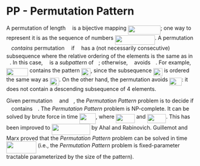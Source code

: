 <!-- python -m readme2tex --usepackage "tikz" --usepackage "xcolor" --output README.md --readme  READOTHER.md --nocdn --pngtrick -->

# PP - Permutation Pattern

A permutation of length <img src="svgs/55a049b8f161ae7cfeb0197d75aff967.svg?invert_in_darkmode" align=middle width=9.83004pt height=14.10255pt/> is a bijective mapping
<img src="svgs/718a3cb0ff45d3938ea7f92402603e09.svg?invert_in_darkmode" align=middle width=86.0673pt height=24.56553pt/>; one way to represent it is as the
sequence of numbers <img src="svgs/54b58f0ce8ad4d9440c4fe6a3eb0de9b.svg?invert_in_darkmode" align=middle width=105.219345pt height=24.56553pt/>.
A permutation <img src="svgs/0fe1677705e987cac4f589ed600aa6b3.svg?invert_in_darkmode" align=middle width=9.013125pt height=14.10255pt/> *contains* permutation <img src="svgs/f30fdded685c83b0e7b446aa9c9aa120.svg?invert_in_darkmode" align=middle width=9.922935pt height=14.10255pt/> if <img src="svgs/f30fdded685c83b0e7b446aa9c9aa120.svg?invert_in_darkmode" align=middle width=9.922935pt height=14.10255pt/>
has a (not necessarily consecutive) subsequence where the relative
ordering of the elements is the same as in <img src="svgs/0fe1677705e987cac4f589ed600aa6b3.svg?invert_in_darkmode" align=middle width=9.013125pt height=14.10255pt/>.
In this case, <img src="svgs/f30fdded685c83b0e7b446aa9c9aa120.svg?invert_in_darkmode" align=middle width=9.922935pt height=14.10255pt/> is a *subpattern* of <img src="svgs/0fe1677705e987cac4f589ed600aa6b3.svg?invert_in_darkmode" align=middle width=9.013125pt height=14.10255pt/>;
otherwise, <img src="svgs/0fe1677705e987cac4f589ed600aa6b3.svg?invert_in_darkmode" align=middle width=9.013125pt height=14.10255pt/> avoids <img src="svgs/f30fdded685c83b0e7b446aa9c9aa120.svg?invert_in_darkmode" align=middle width=9.922935pt height=14.10255pt/>.
For example, <img src="svgs/e34e4704dc5af80561a82d0bacc7d14f.svg?invert_in_darkmode" align=middle width=57.319515pt height=21.10812pt/> contains the pattern <img src="svgs/acdbd4a445cb5214dab41fc6c15bc38d.svg?invert_in_darkmode" align=middle width=24.56553pt height=21.10812pt/>, since the subsequence
<img src="svgs/84c9edc740a30b19a1fa77d214677eb0.svg?invert_in_darkmode" align=middle width=24.56553pt height=21.10812pt/> is ordered the same way as <img src="svgs/acdbd4a445cb5214dab41fc6c15bc38d.svg?invert_in_darkmode" align=middle width=24.56553pt height=21.10812pt/>.
On the other hand, the permutation avoids <img src="svgs/62e593fc80b2b2300c678e7eb5e38b15.svg?invert_in_darkmode" align=middle width=32.753985pt height=21.10812pt/>: it does
not contain a descending subsequence of 4 elements.

Given permutation <img src="svgs/f30fdded685c83b0e7b446aa9c9aa120.svg?invert_in_darkmode" align=middle width=9.922935pt height=14.10255pt/> and <img src="svgs/0fe1677705e987cac4f589ed600aa6b3.svg?invert_in_darkmode" align=middle width=9.013125pt height=14.10255pt/>, the *Permutation Pattern* problem
is to decide if <img src="svgs/0fe1677705e987cac4f589ed600aa6b3.svg?invert_in_darkmode" align=middle width=9.013125pt height=14.10255pt/> contains <img src="svgs/f30fdded685c83b0e7b446aa9c9aa120.svg?invert_in_darkmode" align=middle width=9.922935pt height=14.10255pt/>.
The *Permutation Pattern* problem is NP-complete.
It can be solved by brute force in time <img src="svgs/7872efdd46393cf2267348a2b61e11c6.svg?invert_in_darkmode" align=middle width=43.60422pt height=27.85299pt/>, where
<img src="svgs/1b86d7172a06cda0f0649dc6df40d4f4.svg?invert_in_darkmode" align=middle width=49.818285pt height=24.56553pt/> and <img src="svgs/aef90dd61609593d79e73448d778732e.svg?invert_in_darkmode" align=middle width=49.936755pt height=24.56553pt/>.
This has been improved to <img src="svgs/d70eeed1ab6baec80fc692f1fb94188a.svg?invert_in_darkmode" align=middle width=101.28591pt height=29.12679pt/>
by Ahal and Rabinovich.
Guillemot and Marx proved that the *Permutation Pattern* problem
can be solved in time <img src="svgs/26b858e8e4cd93d52f257ce3fd5f4cd6.svg?invert_in_darkmode" align=middle width=79.118985pt height=32.40633pt/>
(i.e., the *Permutation Pattern* problem is fixed-parameter tractable
parameterized by the size of the pattern).

<!-- ## Permutations

### Implementation

Permutations are implemented as lists of points with increasing x-coordinates.

```haskell
-- Define in Data.Algorithm.PPattern.Geometry.Point.hs
newtype Point = Point (Int, Int) deriving (Show, Eq, Ord)

-- Define in Data.Algorithm.PPattern.Perm.hs
newtype Perm = Perm { getList :: [Point] } deriving (Eq, Ord)
```

The function `Data.Algorithm.PPattern.Perm.mk :: (Foldable t, Ord a) => t a -> Perm`
is devoted to creating permutations from foldable objects.

```haskell
λ: Perm.mk [2,1,3]
[2,1,3]
λ: Perm.mk "bac"
[2,1,3]
λ: Perm.mk ["tomorrow", "today", "yesterday"]
[2,1,3]
λ: Perm.mk "bac" == Perm.mk ["tomorrow", "today", "yesterday"]
True
```

### Basic manipulation

```haskell
λ: import qualified Data.Algorithm.PPattern.Perm as Perm
λ: let p = Perm.mk "acedb"
λ: p
[1,3,5,4,2]
λ: Perm.size p
5
λ: Perm.points p
[Point (1,1),Point (2,3),Point (3,5),Point (4,4),Point (5,2)]
λ: Perm.xCoords p
[1,2,3,4,5]
λ: Perm.yCoords p
[1,3,5,4,2]
λ: mapM_ print [Perm.pointAtXCoord x p | x <- [0..6]]
Nothing
Just (Point (1,1))
Just (Point (2,3))
Just (Point (3,5))
Just (Point (4,4))
Just (Point (5,2))
Nothing
λ: mapM_ print [Perm.pointAtYCoord y p | y <- [0..6]]
Nothing
Just (Point (1,1))
Just (Point (5,2))
Just (Point (2,3))
Just (Point (4,4))
Just (Point (3,5))
Nothing
```

Notice that `Data.Algorithm.PPattern.Perm.xCoords` and
`Data.Algorithm.PPattern.Perm.yCoords` are reduced forms for:

```haskell
λ: import qualified Data.Algorithm.PPattern.Perm as Perm
λ: import qualified Data.Algorithm.PPattern.Geometry.Point as Point
λ: fmap Point.xCoord (Perm.points p)
[1,2,3,4,5]
λ: fmap Point.yCoord (Perm.points p)
[1,3,5,4,2]
```

As you might have guessed, `show` for permutations reduces to `show . yCoords`:

```haskell
instance Show Perm where
  show = show . yCoords
```

### Ties

Ties are allowed and are resolved according to the left-to-right order.

```haskell
λ: import qualified Data.Algorithm.PPattern.Perm as Perm
λ: Perm.mk "acb"
[1,3,2]
λ: Perm.mk "acbacb"
[1,5,3,2,6,4]
λ: Perm.mk "acbacbacb"
[1,7,4,2,8,5,3,9,6]
```

Use `Data.Algorithm.PPattern.Perm.mkSafe` to forbid ties.

```haskell
λ: import qualified Data.Algorithm.PPattern.Perm as Perm
λ: Perm.mkSafe "acb"
Just [1,3,2]
λ: Perm.mkSafe "acbacb"
Nothing
```

### Basic operations

The *reverse* of a permutation <img src="svgs/f00e73d0681e93ba274aa2e29bda2bb0.svg?invert_in_darkmode" align=middle width=107.393715pt height=14.10255pt/>
is the permutation <img src="svgs/136707a3c7df490ad43d3008f02c3739.svg?invert_in_darkmode" align=middle width=93.981855pt height=14.10255pt/>.
The *complement* of <img src="svgs/8cda31ed38c6d59d14ebefa440099572.svg?invert_in_darkmode" align=middle width=9.945705pt height=14.10255pt/> is the permutation
<img src="svgs/69c5ec9825b74db00546c7649d8fcb9f.svg?invert_in_darkmode" align=middle width=75.291645pt height=22.74591pt/>, where
<img src="svgs/859e546341232bcfdca716001b2e56df.svg?invert_in_darkmode" align=middle width=108.702825pt height=22.74591pt/>.
That is, the complement substitutes the largest element of a permutation
by the smallest one, the next largest element by the next smallest element, etc.
The *inverse* of <img src="svgs/8cda31ed38c6d59d14ebefa440099572.svg?invert_in_darkmode" align=middle width=9.945705pt height=14.10255pt/> is the permutation where the <img src="svgs/e61ae7f2cb94c8418c30517775fde77d.svg?invert_in_darkmode" align=middle width=13.991505pt height=14.10255pt/>-th position
is occupied by <img src="svgs/77a3b857d53fb44e33b53e4c8b68351a.svg?invert_in_darkmode" align=middle width=5.642109pt height=21.60213pt/>.

```haskell
λ: import qualified Data.Algorithm.PPattern.APerm as APerm
λ: import qualified Data.Algorithm.PPattern.Perm.Operation as Perm.Operation
λ: let p = Perm.mk [1,4,2,5,3]
λ: Perm.Operation.reversal p
[3,5,2,4,1]
λ: Perm.Operation.complement p
[5,2,4,1,3]
λ: Perm.Operation.reversalComplement p
[3,1,4,2,5]
λ: (Perm.Operation.reversal . Perm.Operation.complement) p
[3,1,4,2,5]
λ: (Perm.Operation.complement . Perm.Operation.reversal) p
[3,1,4,2,5]
λ: Perm.Operation.inverse p
[1,3,5,2,4]
```

### Basic statistics

An *ascent* (resp. *descent*) in a permutation is an entry followed by a
larger (resp. smaller) entry.
An entry of a permutation which is smaller (resp. larger) than
all the entries that precede it is called a *left-to-right minimum*
(resp. *left-to-right maximum*).
An entry of a permutation which is smaller (resp. larger) than
all the entries that follow it is called a *right-to-left minimum*
(resp. *right-to-left maximum*).
A *valley* (resp. *peak*) in a permutation is an entry that is smaller (resp. larger)
than both of its neighbors.

```haskell
λ: import qualified Data.Algorithm.PPattern.Perm as Perm
λ: import qualified Data.Algorithm.PPattern.Perm.Statistics as Perm.Statistics
λ: let p = Perm.mk [7,5,3,8,2,1,4,9,6]
λ: Perm.Statistics.leftToRightMinima p
[Point (1,7),Point (2,5),Point (3,3),Point (5,2),Point (6,1)]
λ: Perm.Statistics.leftToRightMaxima p
[7,8,9]
λ: Perm.Statistics.leftToRightMaxima p
[Point (1,7),Point (4,8),Point (8,9)]
λ: Perm.Statistics.rightToLeftMaxima p
[Point (8,9),Point (9,6)]
λ: Perm.Statistics.ascents p
[Point (3,3),Point (6,1),Point (7,4)]
λ: Perm.Statistics.doubleAscents p
[Point (6,1)]
λ: Perm.Statistics.descents p
[Point (1,7),Point (2,5),Point (4,8),Point (5,2),Point (8,9)]
λ: Perm.Statistics.doubleDescents p
[Point (1,7),Point (4,8)]
λ: Perm.Statistics.peaks p
[Point (4,8),Point (8,9)]
λ: Perm.Statistics.valleys p
[Point (3,3),Point (6,1)]
```

## Pattern matching

### Basic pattern matching

The `Data.Algorithm.PPattern.search` function is for searching the occurrence of
a pattern (short permutation) in a larger permutatins.
The result (in case of succeed) is given in the form of a point to point mapping.
The `Data.Algorithm.PPattern.occursIn`,
`Data.Algorithm.PPattern.avoids` and
`Data.Algorithm.PPattern.contains` functions discard the solution mapping and
return a boolean.

+ Positive search:

```haskell
λ: import qualified Data.Algorithm.PPattern as PPattern
λ: import qualified Data.Algorithm.PPattern.Perm as Perm
λ: let p = Perm.mk [3,2,4,1]
λ: let q = Perm.mk [5,4,3,6,2,1]
λ: PPattern.search p q
Just Point (1,3) -> Point (2,4), Point (2,2) -> Point (3,3), Point (3,4) -> Point (4,6), Point (4,1) -> Point (6,1)
λ: p `PPattern.occursIn` q
True
λ: q `PPattern.contains` p
True
λ: q `PPattern.avoids` p
False
```

+ Negative search:

```haskell
λ: import qualified Data.Algorithm.PPattern as PPattern
λ: import qualified Data.Algorithm.PPattern.Perm as Perm
λ: let p = Perm.mk [1,2,3]
λ: let q = Perm.mk [5,4,3,6,2,1]
λ: PPattern.search p q
Nothing
λ: p `PPattern.occursIn` q
False
λ: q `PPattern.contains` p
True
λ: q `PPattern.avoids` p
True

```

### Occurrence

The `Data.Algorithm.PPattern.search` function has type
```haskell
import qualified Data.Algorithm.PPattern.Perm as Perm
import qualified Data.Algorithm.PPattern.Search.Occurrence as Occurrence
search :: Perm.Perm -> Perm.Perm -> Maybe Occurrence.Occurrence
```

The `Data.Algorithm.PPattern.Occurrence` module provides several functions
for querying `Data.Algorithm.PPattern.Occurrence.Occurrence` type variables.

```haskell
λ: import qualified Data.Maybe as Maybe
λ: import qualified Data.Algorithm.PPattern as PPattern
λ: import qualified Data.Algorithm.PPattern.Perm as Perm
λ: import qualified Data.Algorithm.PPattern.Search.Occurrence as Occurrence
λ: import qualified Data.Algorithm.PPattern.Geometry.Point as Point
λ: let q = Perm.mk [5,4,3,6,2,1]
λ: let p = Perm.mk [3,2,4,1]
λ: let o = PPattern.search p q
λ: Occurrence.size (Maybe.fromJust o)
4
λ: Occurrence.pattern (Maybe.fromJust o)
[3,2,4,1]
λ: Occurrence.patternPoints (Maybe.fromJust o)
[Point (1,3),Point (2,2),Point (3,4),Point (4,1)]
λ: Occurrence.target (Maybe.fromJust o)
[3,2,4,1]
λ: Occurrence.targetPoints (Maybe.fromJust o)
[Point (2,4),Point (3,3),Point (4,6),Point (6,1)]
λ: fmap Point.xCoord (Occurrence.targetPoints (fromJust o))
[2,3,4,6]
λ: fmap Point.yCoord (Occurrence.targetPoints (fromJust o))
[4,3,6,1]
```

Of course, the following assertions always hold.

```haskell
λ: Maybe.isNothing o || p == Occurrence.pattern (Maybe.fromJust o)
True
λ: Maybe.isNothing o || p == Occurrence.target (Maybe.fromJust o)
True
```

### Resolving conflicts

Conflict resolution is a key part of the approach.
Given two permutations, <img src="svgs/f30fdded685c83b0e7b446aa9c9aa120.svg?invert_in_darkmode" align=middle width=9.922935pt height=14.10255pt/> of <img src="svgs/dd493f02a0fe43f96fae4e8995770011.svg?invert_in_darkmode" align=middle width=23.47752pt height=24.56553pt/> and <img src="svgs/0fe1677705e987cac4f589ed600aa6b3.svg?invert_in_darkmode" align=middle width=9.013125pt height=14.10255pt/> of <img src="svgs/e56c228e9cc317db54aad972ab7f99e9.svg?invert_in_darkmode" align=middle width=18.92847pt height=24.56553pt/>, a *pre-embedding*
of <img src="svgs/f30fdded685c83b0e7b446aa9c9aa120.svg?invert_in_darkmode" align=middle width=9.922935pt height=14.10255pt/> into <img src="svgs/0fe1677705e987cac4f589ed600aa6b3.svg?invert_in_darkmode" align=middle width=9.013125pt height=14.10255pt/> is any function <img src="svgs/7608a5022962af6c21393a6adcfc871c.svg?invert_in_darkmode" align=middle width=89.221935pt height=24.56553pt/>.
A pair <img src="svgs/e8873e227619b7a62ee7eb981ef1faea.svg?invert_in_darkmode" align=middle width=33.35376pt height=24.56553pt/> with <img src="svgs/2e8f6bc2b2b5781d1b52d17c82893806.svg?invert_in_darkmode" align=middle width=35.19351pt height=21.60213pt/> is a

+ *horizontal* conflict for <img src="svgs/8cd34385ed61aca950a6b06d09fb50ac.svg?invert_in_darkmode" align=middle width=7.6255905pt height=14.10255pt/> if <img src="svgs/45a5f584f6e662a77edd49e8adbf653f.svg?invert_in_darkmode" align=middle width=75.923595pt height=24.56553pt/>,

+ *vertical* conflict for <img src="svgs/8cd34385ed61aca950a6b06d09fb50ac.svg?invert_in_darkmode" align=middle width=7.6255905pt height=14.10255pt/> if <img src="svgs/05ac3568c0df484dd1702372599024d0.svg?invert_in_darkmode" align=middle width=73.243995pt height=24.56553pt/> and <img src="svgs/a1f26a2237ccd2f6c5d9a0e6d984d790.svg?invert_in_darkmode" align=middle width=112.160235pt height=24.56553pt/>,
or <img src="svgs/91663a7b958d164af745e39f1f7fc2dc.svg?invert_in_darkmode" align=middle width=73.243995pt height=24.56553pt/> and <img src="svgs/b23f5ca1825ed281e68e80013b982669.svg?invert_in_darkmode" align=middle width=112.160235pt height=24.56553pt/>.

The algorithm used by `PPattern` is to recursively find and resolve conflicts.
If a conflict cannot be resolved then there is no occurrence of the pattern in
the permutation.
Several conflict selection strategies are conceivable.
The following conflict selection strategies are implemented within `PPattern`.

+ *leftmost conflict first* (`Data.Algorithm.PPattern.Search.ConflictSelection.LeftmostConflictFirst`):
Resolve - if possible - any leftmost conflict first
(this conflict is either a horizontal or a vertical conflict).

+ *leftmost horizontal conflict* (`Data.Algorithm.PPattern.Search.ConflictSelection.LeftmostHorizontalConflictFirst`):
Resolve - if possible - the leftmost horizontal conflict first.
If such a conflict does not not exist,
resolve - if possible -  the leftmost vertical conflict first.

+ *leftmost vertical conflict* (`Data.Algorithm.PPattern.Search.ConflictSelection.LeftmostVerticalConflictFirst`):
Resolve - if possible - the leftmost vertical conflict first.
If such a conflict does not not exist,
resolve - if possible - the leftmost horizontal conflict first.

+ *rightmost conflict first* (`Data.Algorithm.PPattern.Search.ConflictSelection.RightmostConflictFirst`):
Resolve - if possible - any rightmost conflict first
(this conflict is either a horizontal or a vertical conflict).

+ *rightmost horizontal conflict* (`Data.Algorithm.PPattern.Search.ConflictSelection.RightmostHorizontalConflictFirst`):
Resolve - if possible - the rightmost horizontal conflict first.
If such a conflict does not not exist,
resolve - if possible - the rightmost vertical conflict first.

+ *rightmost vertical conflict* (`Data.Algorithm.PPattern.Search.ConflictSelection.RighmostVerticalConflictFirst`):
Resolve - if possible - the rightmost vertical conflict first.
If such a conflict does not not exist,
resolve - if possible - the rightmost horizontal conflict first.

As of version 0.1.0.0 of `PPattern`,
the `Data.Algorithm.PPattern.search` function uses a default
leftmost horizontal conflict first resolution algorithm.
The `Data.Algorithm.PPattern` module offers the following search functions for using
a specific conflict resolution algorithm.

```haskell
import qualified Data.Algorithm.PPattern.Perm as Perm
import qualified Data.Algorithm.PPattern.Search.Occurrence as Occurrence

searchLeftmostConflictFirst :: Perm.Perm -> Perm.Perm -> Maybe Occurrence.Occurrence
searchLeftmostHorizontalConflictFirst :: Perm.Perm -> Perm.Perm -> Maybe Occurrence.Occurrence
searchLeftmostVerticalConflictFirst :: Perm.Perm -> Perm.Perm -> Maybe Occurrence.Occurrence
searchRightmostConflictFirst :: Perm.Perm -> Perm.Perm -> Maybe Occurrence.Occurrence
searchRightmostHorizontalConflictFirst :: Perm.Perm -> Perm.Perm -> Maybe Occurrence.Occurrence
searchRightmostVerticalConflictFirst :: Perm.Perm -> Perm.Perm -> Maybe Occurrence.Occurrence
```

The `Data.Algorithm.PPattern.searchWithConflictSelectionStrategy` allows for
new implemented conflict selection strategies. -->

